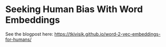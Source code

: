 # Seeking Human Bias With Word Embeddings

See the blogpost here:
https://tkivisik.github.io/word-2-vec-embeddings-for-humans/
